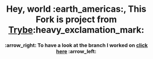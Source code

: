 <h1 align="center">Hey, world :earth_americas:, This Fork is project from <a href="https://www.betrybe.com/">Trybe</a>:heavy_exclamation_mark: </h1>
<h3 align="center"> :arrow_right: To have a look at the branch I worked on <a href="https://github.com/guilhermemd/sd-010-a-project-trivia-react-redux/tree/main-group-8">click here</a> :arrow_left: </h3>
